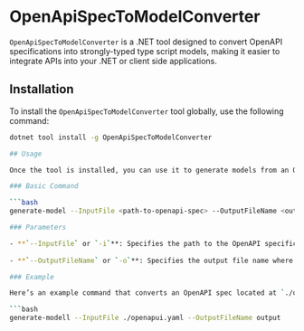 # OpenApiSpecToModelConverter

`OpenApiSpecToModelConverter` is a .NET tool designed to convert OpenAPI specifications into strongly-typed type script models, making it easier to integrate APIs into your .NET or client side applications.

## Installation

To install the `OpenApiSpecToModelConverter` tool globally, use the following command:

```bash
dotnet tool install -g OpenApiSpecToModelConverter

## Usage

Once the tool is installed, you can use it to generate models from an OpenAPI specification file (YAML format).

### Basic Command

```bash
generate-model --InputFile <path-to-openapi-spec> --OutputFileName <output-filename>

### Parameters

- **`--InputFile` or `-i`**: Specifies the path to the OpenAPI specification file. This can be a local file path or a URL to the specification.
  
- **`--OutputFileName` or `-o`**: Specifies the output file name where the generated models will be saved.

### Example

Here’s an example command that converts an OpenAPI spec located at `./openapi.yaml` into Type script models in the `output` file:

```bash
generate-modell --InputFile ./openapui.yaml --OutputFileName output
